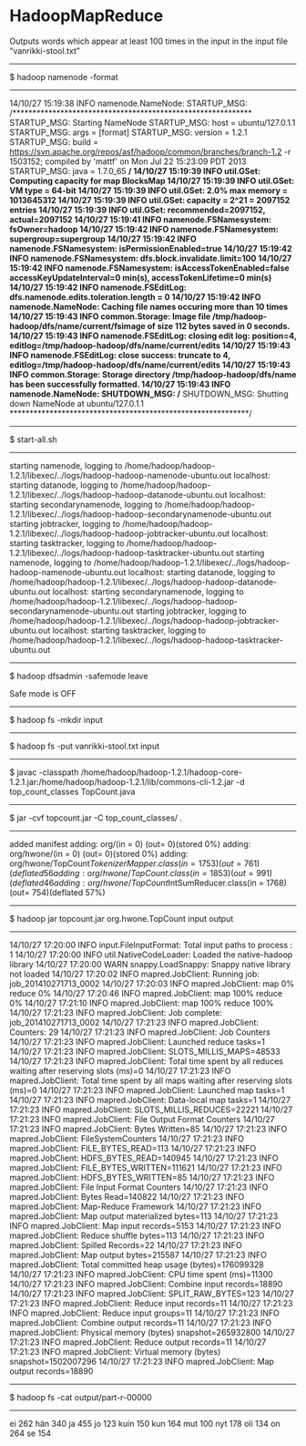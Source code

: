 HadoopMapReduce
===============

Outputs words which appear at least 100 times in the input in the input file “vanrikki-stool.txt”

****************************************************
$ hadoop namenode -format

****************************************************

14/10/27 15:19:38 INFO namenode.NameNode: STARTUP_MSG: 
/************************************************************
STARTUP_MSG: Starting NameNode
STARTUP_MSG:   host = ubuntu/127.0.1.1
STARTUP_MSG:   args = [format]
STARTUP_MSG:   version = 1.2.1
STARTUP_MSG:   build = https://svn.apache.org/repos/asf/hadoop/common/branches/branch-1.2 -r 1503152; compiled by 'mattf' on Mon Jul 22 15:23:09 PDT 2013
STARTUP_MSG:   java = 1.7.0_65
************************************************************/
14/10/27 15:19:39 INFO util.GSet: Computing capacity for map BlocksMap
14/10/27 15:19:39 INFO util.GSet: VM type       = 64-bit
14/10/27 15:19:39 INFO util.GSet: 2.0% max memory = 1013645312
14/10/27 15:19:39 INFO util.GSet: capacity      = 2^21 = 2097152 entries
14/10/27 15:19:39 INFO util.GSet: recommended=2097152, actual=2097152
14/10/27 15:19:41 INFO namenode.FSNamesystem: fsOwner=hadoop
14/10/27 15:19:42 INFO namenode.FSNamesystem: supergroup=supergroup
14/10/27 15:19:42 INFO namenode.FSNamesystem: isPermissionEnabled=true
14/10/27 15:19:42 INFO namenode.FSNamesystem: dfs.block.invalidate.limit=100
14/10/27 15:19:42 INFO namenode.FSNamesystem: isAccessTokenEnabled=false accessKeyUpdateInterval=0 min(s), accessTokenLifetime=0 min(s)
14/10/27 15:19:42 INFO namenode.FSEditLog: dfs.namenode.edits.toleration.length = 0
14/10/27 15:19:42 INFO namenode.NameNode: Caching file names occuring more than 10 times 
14/10/27 15:19:43 INFO common.Storage: Image file /tmp/hadoop-hadoop/dfs/name/current/fsimage of size 112 bytes saved in 0 seconds.
14/10/27 15:19:43 INFO namenode.FSEditLog: closing edit log: position=4, editlog=/tmp/hadoop-hadoop/dfs/name/current/edits
14/10/27 15:19:43 INFO namenode.FSEditLog: close success: truncate to 4, editlog=/tmp/hadoop-hadoop/dfs/name/current/edits
14/10/27 15:19:43 INFO common.Storage: Storage directory /tmp/hadoop-hadoop/dfs/name has been successfully formatted.
14/10/27 15:19:43 INFO namenode.NameNode: SHUTDOWN_MSG: 
/************************************************************
SHUTDOWN_MSG: Shutting down NameNode at ubuntu/127.0.1.1
************************************************************/

****************************************************
$ start-all.sh

****************************************************

starting namenode, logging to /home/hadoop/hadoop-1.2.1/libexec/../logs/hadoop-hadoop-namenode-ubuntu.out
localhost: starting datanode, logging to /home/hadoop/hadoop-1.2.1/libexec/../logs/hadoop-hadoop-datanode-ubuntu.out
localhost: starting secondarynamenode, logging to /home/hadoop/hadoop-1.2.1/libexec/../logs/hadoop-hadoop-secondarynamenode-ubuntu.out
starting jobtracker, logging to /home/hadoop/hadoop-1.2.1/libexec/../logs/hadoop-hadoop-jobtracker-ubuntu.out
localhost: starting tasktracker, logging to /home/hadoop/hadoop-1.2.1/libexec/../logs/hadoop-hadoop-tasktracker-ubuntu.out
starting namenode, logging to /home/hadoop/hadoop-1.2.1/libexec/../logs/hadoop-hadoop-namenode-ubuntu.out
localhost: starting datanode, logging to /home/hadoop/hadoop-1.2.1/libexec/../logs/hadoop-hadoop-datanode-ubuntu.out
localhost: starting secondarynamenode, logging to /home/hadoop/hadoop-1.2.1/libexec/../logs/hadoop-hadoop-secondarynamenode-ubuntu.out
starting jobtracker, logging to /home/hadoop/hadoop-1.2.1/libexec/../logs/hadoop-hadoop-jobtracker-ubuntu.out
localhost: starting tasktracker, logging to /home/hadoop/hadoop-1.2.1/libexec/../logs/hadoop-hadoop-tasktracker-ubuntu.out

****************************************************
$ hadoop dfsadmin -safemode leave

Safe mode is OFF


****************************************************
$ hadoop fs -mkdir input

****************************************************

$ hadoop fs -put vanrikki-stool.txt input



****************************************************

$ javac -classpath /home/hadoop/hadoop-1.2.1/hadoop-core-1.2.1.jar:/home/hadoop/hadoop-1.2.1/lib/commons-cli-1.2.jar -d top_count_classes TopCount.java 

****************************************************

$ jar -cvf topcount.jar -C top_count_classes/ . 

****************************************************

added manifest
adding: org/(in = 0) (out= 0)(stored 0%)
adding: org/hwone/(in = 0) (out= 0)(stored 0%)
adding: org/hwone/TopCount$TokenizerMapper.class(in = 1753) (out= 761)(deflated 56%)
adding: org/hwone/TopCount.class(in = 1853) (out= 991)(deflated 46%)
adding: org/hwone/TopCount$IntSumReducer.class(in = 1768) (out= 754)(deflated 57%)

****************************************************

$ hadoop jar topcount.jar org.hwone.TopCount input output 

****************************************************

14/10/27 17:20:00 INFO input.FileInputFormat: Total input paths to process : 1
14/10/27 17:20:00 INFO util.NativeCodeLoader: Loaded the native-hadoop library
14/10/27 17:20:00 WARN snappy.LoadSnappy: Snappy native library not loaded
14/10/27 17:20:02 INFO mapred.JobClient: Running job: job_201410271713_0002
14/10/27 17:20:03 INFO mapred.JobClient:  map 0% reduce 0%
14/10/27 17:20:46 INFO mapred.JobClient:  map 100% reduce 0%
14/10/27 17:21:10 INFO mapred.JobClient:  map 100% reduce 100%
14/10/27 17:21:23 INFO mapred.JobClient: Job complete: job_201410271713_0002
14/10/27 17:21:23 INFO mapred.JobClient: Counters: 29
14/10/27 17:21:23 INFO mapred.JobClient:   Job Counters 
14/10/27 17:21:23 INFO mapred.JobClient:     Launched reduce tasks=1
14/10/27 17:21:23 INFO mapred.JobClient:     SLOTS_MILLIS_MAPS=48533
14/10/27 17:21:23 INFO mapred.JobClient:     Total time spent by all reduces waiting after reserving slots (ms)=0
14/10/27 17:21:23 INFO mapred.JobClient:     Total time spent by all maps waiting after reserving slots (ms)=0
14/10/27 17:21:23 INFO mapred.JobClient:     Launched map tasks=1
14/10/27 17:21:23 INFO mapred.JobClient:     Data-local map tasks=1
14/10/27 17:21:23 INFO mapred.JobClient:     SLOTS_MILLIS_REDUCES=22221
14/10/27 17:21:23 INFO mapred.JobClient:   File Output Format Counters 
14/10/27 17:21:23 INFO mapred.JobClient:     Bytes Written=85
14/10/27 17:21:23 INFO mapred.JobClient:   FileSystemCounters
14/10/27 17:21:23 INFO mapred.JobClient:     FILE_BYTES_READ=113
14/10/27 17:21:23 INFO mapred.JobClient:     HDFS_BYTES_READ=140945
14/10/27 17:21:23 INFO mapred.JobClient:     FILE_BYTES_WRITTEN=111621
14/10/27 17:21:23 INFO mapred.JobClient:     HDFS_BYTES_WRITTEN=85
14/10/27 17:21:23 INFO mapred.JobClient:   File Input Format Counters 
14/10/27 17:21:23 INFO mapred.JobClient:     Bytes Read=140822
14/10/27 17:21:23 INFO mapred.JobClient:   Map-Reduce Framework
14/10/27 17:21:23 INFO mapred.JobClient:     Map output materialized bytes=113
14/10/27 17:21:23 INFO mapred.JobClient:     Map input records=5153
14/10/27 17:21:23 INFO mapred.JobClient:     Reduce shuffle bytes=113
14/10/27 17:21:23 INFO mapred.JobClient:     Spilled Records=22
14/10/27 17:21:23 INFO mapred.JobClient:     Map output bytes=215587
14/10/27 17:21:23 INFO mapred.JobClient:     Total committed heap usage (bytes)=176099328
14/10/27 17:21:23 INFO mapred.JobClient:     CPU time spent (ms)=11300
14/10/27 17:21:23 INFO mapred.JobClient:     Combine input records=18890
14/10/27 17:21:23 INFO mapred.JobClient:     SPLIT_RAW_BYTES=123
14/10/27 17:21:23 INFO mapred.JobClient:     Reduce input records=11
14/10/27 17:21:23 INFO mapred.JobClient:     Reduce input groups=11
14/10/27 17:21:23 INFO mapred.JobClient:     Combine output records=11
14/10/27 17:21:23 INFO mapred.JobClient:     Physical memory (bytes) snapshot=265932800
14/10/27 17:21:23 INFO mapred.JobClient:     Reduce output records=11
14/10/27 17:21:23 INFO mapred.JobClient:     Virtual memory (bytes) snapshot=1502007296
14/10/27 17:21:23 INFO mapred.JobClient:     Map output records=18890

****************************************************


$ hadoop fs -cat output/part-r-00000 

****************************************************

ei	262
hän	340
ja	455
jo	123
kuin	150
kun	164
mut	100
nyt	178
oli	134
on	264
se	154
